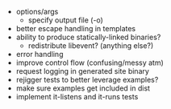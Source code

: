 * options/args
  * specify output file (-o)
* better escape handling in templates
* ability to produce statically-linked binaries?
  * redistribute libevent? (anything else?)
* error handling
* improve control flow (confusing/messy atm)
* request logging in generated site binary
* rejigger tests to better leverage examples?
* make sure examples get included in dist
* implement it-listens and it-runs tests
